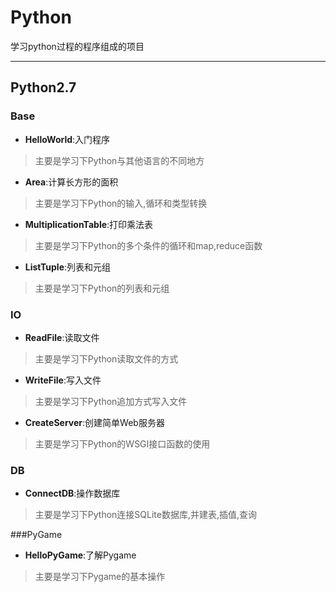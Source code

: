 # Python

学习python过程的程序组成的项目

-------------
## Python2.7
### Base
- **HelloWorld**:入门程序
> 主要是学习下Python与其他语言的不同地方
- **Area**:计算长方形的面积
> 主要是学习下Python的输入,循环和类型转换
- **MultiplicationTable**:打印乘法表
> 主要是学习下Python的多个条件的循环和map,reduce函数
- **ListTuple**:列表和元组
> 主要是学习下Python的列表和元组

### IO
- **ReadFile**:读取文件
> 主要是学习下Python读取文件的方式
- **WriteFile**:写入文件
> 主要是学习下Python追加方式写入文件
- **CreateServer**:创建简单Web服务器
> 主要是学习下Python的WSGI接口函数的使用

### DB
- **ConnectDB**:操作数据库
> 主要是学习下Python连接SQLite数据库,并建表,插值,查询

###PyGame
- **HelloPyGame**:了解Pygame
> 主要是学习下Pygame的基本操作
